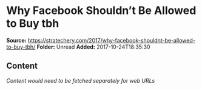 # Why Facebook Shouldn’t Be Allowed to Buy tbh

**Source:** https://stratechery.com/2017/why-facebook-shouldnt-be-allowed-to-buy-tbh/
**Folder:** Unread
**Added:** 2017-10-24T18:35:30




## Content
*Content would need to be fetched separately for web URLs*
